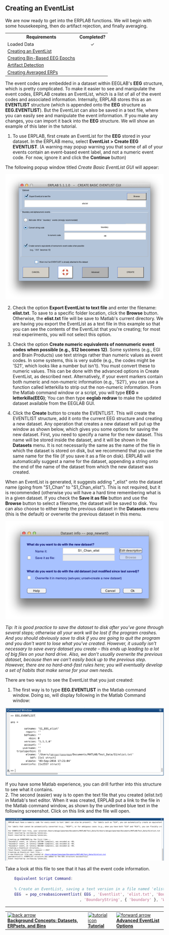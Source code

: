 ## Creating an EventList
We are now ready to get into the ERPLAB functions.  We will begin with some housekeeping, then do artifact rejection, and finally averaging.

<TABLE>
   <TR>
     <TH>Requirements</TH>
     <TH>Completed?</TH>
   </TR>
   <TR>
      <TD>Loaded Data</TD>
      <TD align="center"> &#10003 </TD>
   </TR>
   <TR>
      <TD> <a href="./Creating-an-EventList:-ERPLAB-Functions:-Tutorial"> Creating an EventList </a> </TD>
      <TD align="center">  </TD>
   </TR>
   <TR>
      <TD><a href="./Creating-Bin--Based-EEG-Epochs:-Tutorial">  Creating Bin-Based EEG Epochs </a></TD>
      <TD align="center"> </TD>
   </TR>
<TR>
      <TD><a href="./Artifact-Detection:-Tutorial"> Artifact Detection </a></TD>
      <TD align="center"> </TD>
   </TR>
<TR>
      <TD><a href="./Creating-Averaged-ERPs:-Tutorial"> Creating Averaged ERPs </a></TD>
      <TD align="center"> </TD>
   </TR>
</TABLE>


The event codes are embedded in a dataset within EEGLAB's **EEG** structure, which is pretty complicated.  To make it easier to see and manipulate the event codes, ERPLAB creates an EventList, which is a list of all of the event codes and associated information.  Internally, ERPLAB stores this as an **EVENTLIST** structure (which is appended onto the **EEG** structure as **EEG.EVENTLIST**).  But the EventList can also be saved in a text file, where you can easily see and manipulate the event information. If you make any changes, you can import it back into the **EEG** structure.  We will show an example of this later in the tutorial.

1. To use ERPLAB, first create an EventList for the **EEG** stored in your dataset. In the ERPLAB menu, select **EventList > Create EEG EVENTLIST**. (A warning may popup warning you that some of all of your events contain an event-based event label, and not a numeric event code. For now, ignore it and click the **Continue** button)

The following popup window titled _Create Basic EventList GUI_ will appear:

![GUI](./images/Tutorial/Tutorial_Creating-an-EventList_1.png)

2. Check the option **Export EventList to text file** and enter the filename: **elist.txt**. To save to a specific folder location, click the **Browse** button. Otherwise, the **elist.txt** file will be save to Matlab's current directory. We are having you export the EventList as a text file in this example so that you can see the contents of the EventList that you're creating; for most real experiments, you will not select this option.

3. Check the option **Create numeric equivalents of nonnumeric event codes when possible (e.g., S12 becomes 12)**. Some systems (e.g., EGI and Brain Products) use text strings rather than numeric values as event codes. In some systems, this is very subtle (e.g., the codes might be 'S21', which looks like a number but isn't). You must convert these to numeric values. This can be done with the advanced options in Create EventList, as described next. Alternatively, if your event markers contain both numeric and non-numeric information (e.g., 'S21'), you can use a function called letterkilla to strip out the non-numeric information. From the Matlab command window or a script, you will type **EEG = letterkilla(EEG)**; You can then type **eeglab redraw** to make the updated dataset available from the EEGLAB GUI.

4. Click the **Create** button to create the EVENTLIST. This will create the EVENTLIST structure, add it onto the current EEG structure and creating a new dataset. Any operation that creates a new dataset will put up the window as shown below, which gives you some options for saving the new dataset. First, you need to specify a name for the new dataset. This name will be stored inside the dataset, and it will be shown in the **Datasets** menu. It is not necessarily the same as the name of the file in which the dataset is stored on disk, but we recommend that you use the same name for the file (if you save it as a file on disk). ERPLAB will automatically suggest a name for the dataset, appending a string onto the end of the name of the dataset from which the new dataset was created.

When an EventList is generated, it suggests adding "_elist" onto the dataset name (going from "S1_Chan" to "S1_Chan_elist"). This is not required, but it is recommended (otherwise you will have a hard time remembering what is in a given dataset. If you check the **Save it as file** button and use the **Browse** button to select a filename, the dataset will be saved to disk. You can also choose to either keep the previous dataset in the **Datasets** menu (this is the default) or overwrite the previous dataset in this menu.

![GUI](./images/Tutorial/Tutorial_Creating-an-EventList_2.png)

_Tip: It is good practice to save the dataset to disk after you've gone through several steps; otherwise all your work will be lost if the program crashes.  And you should obviously save to disk if you are going to quit the program and you don't want to lose what you've created.  However, it usually isn't necessary to save every dataset you create – this ends up leading to a lot of big files on your hard drive.  Also, we don't usually overwrite the previous dataset, because then we can't easily back up to the previous step.  However, there are no hard-and-fast rules here; you will eventually develop a set of habits that make sense for your own needs._

There are two ways to see the EventList that you just created:  
1. The first way is to type **EEG.EVENTLIST** in the Matlab command window. Doing so, will display following in the Matlab Command window:

![GUI](./images/Tutorial/Tutorial_Creating-an-EventList_3.png)

If you have some Matlab experience, you can drill further into this structure to see what it contains.  
2. The second (easier) way is to open the text file that you created (elist.txt) in Matlab's text editor. When it was created, ERPLAB put a link to the file in the Matlab command window, as shown by the underlined blue text in the following screenshot. Click on this link and the file will open.

![GUI](./images/Tutorial/Tutorial_Creating-an-EventList_4.png)

Take a look at this file to see that it has all the event code information.  

```Matlab
    Equivalent Script Command:

    % Create an EventList, saving a text version in a file named 'elist.txt' in Matlab's current folder
    EEG  = pop_creabasiceventlist( EEG , 'Eventlist', 'elist.txt', 'BoundaryNumeric', { -99 } ...
                                 , 'BoundaryString', { 'boundary' }, 'Warning', 'on' );
```

----
<table style="width:100%">
  <tr>
    <td><a href="./Background-Concepts:-Datasets,-ERPsets,-and-Bins:-Tutorial"> <img src="https://github.com/lucklab/erplab/wiki/images/ionicicons/ios7-arrow-back.png" alt="back arrow" height="75"><br> <b> Background Concepts: Datasets, ERPsets, and Bins </a></td>
    <td><a href="./Tutorial"> <img src="https://github.com/lucklab/erplab/wiki/images/ionicicons/ios7-copy.png" alt="tutorial icon" height="75"><br> <b> Tutorial</a></td>
    <td><a href="./Advanced-EventList-Options:-Tutorial"> <img src="https://github.com/lucklab/erplab/wiki/images/ionicicons/ios7-arrow-forward.png" alt="forward arrow" height="75"><br> <b> Advanced EventList Options </a></td>
  </tr>
</table>